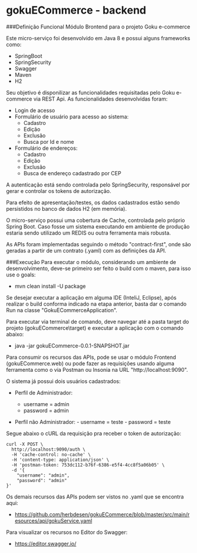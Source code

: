 # gokuECommerce - backend

###Definição Funcional
Módulo Brontend para o projeto Goku e-commerce

Este micro-serviço foi desenvolvido em Java 8 e possui alguns frameworks como: 
- SpringBoot
- SpringSecurity
- Swagger
- Maven
- H2

Seu objetivo é disponilizar as funcionalidades requisitadas pelo Goku e-commerce via REST Api.
As funcionalidades desenvolvidas foram:

  - Login de acesso
  - Formulário de usuário para acesso ao sistema:
      - Cadastro
      - Edição
      - Exclusão
      - Busca por Id e nome
  - Formulário de endereços:
      - Cadastro
      - Edição
      - Exclusão
      - Busca de endereço cadastrado por CEP

A autenticação está sendo controlada pelo SpringSecurity, responsável por gerar e controlar os tokens de autorização. 

Para efeito de apresentação/testes, os dados cadastrados estão sendo persistidos no banco de dados H2 (em memória).

O micro-serviço possui uma cobertura de Cache, controlada pelo próprio Spring Boot. Caso fosse um sistema executando em
ambiente de produção estaria sendo utilizado um REDIS ou outra ferramenta mais robusta.

As APIs foram implementadas seguindo o método "contract-first", onde são geradas a partir de um contrato (.yaml) com as 
definições da API.

###Execução
Para executar o módulo, considerando um ambiente de desenvolvimento, deve-se primeiro ser feito o build com o maven, 
para isso use o goals:
- mvn clean install -U package

Se desejar executar a aplicação em alguma IDE (InteliJ, Eclipse), após realizar o build conforma indicado na etapa 
anterior, basta dar o comando Run na classe "GokuECommerceApplication".

Para executar via terminal de comando, deve navegar até a pasta target do projeto (gokuECommerce\target) e executar 
a aplicação com o comando abaixo:
- java -jar gokuECommerce-0.0.1-SNAPSHOT.jar
    
Para consumir os recursos das APIs, pode se usar o módulo Frontend (gokuECommerce.web) ou pode fazer as requisições 
usando alguma ferramenta como o via Postman ou Insonia na URL "http://localhost:9090".
    
O sistema já possui dois usuários cadastrados:
  - Perfil de Administrador:
      - username = admin
      - password = admin

- Perfil não Administrador:
      - username = teste
      - password = teste
      
Segue abaixo o cURL da requisição pra receber o token de autorização:

    curl -X POST \
      http://localhost:9090/auth \
      -H 'cache-control: no-cache' \
      -H 'content-type: application/json' \
      -H 'postman-token: 753dc112-b76f-6386-e5f4-4cc8f5a06b05' \
      -d '{
    	"username": "admin",
    	"password": "admin"
    }'  
    
Os demais recursos das APIs podem ser vistos no .yaml que se encontra aqui:
- https://github.com/herbdesen/gokuECommerce/blob/master/src/main/resources/api/gokuService.yaml
   
Para visualizar os recursos no Editor do Swagger:
- https://editor.swagger.io/    
    
        